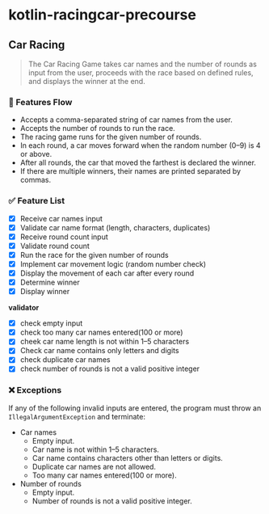 # kotlin-racingcar-precourse

## Car Racing

> The Car Racing Game takes car names and the number of rounds as input from the user, proceeds with the race based on
> defined rules, and displays the winner at the end.
>

### 📌 Features Flow

- Accepts a comma-separated string of car names from the user.
- Accepts the number of rounds to run the race.
- The racing game runs for the given number of rounds.
- In each round, a car moves forward when the random number (0–9) is 4 or above.
- After all rounds, the car that moved the farthest is declared the winner.
- If there are multiple winners, their names are printed separated by commas.

### ✅ Feature List

- [x]  Receive car names input
- [x]  Validate car name format (length, characters, duplicates)
- [x]  Receive round count input
- [x]  Validate round count
- [x]  Run the race for the given number of rounds
- [x]  Implement car movement logic (random number check)
- [x]  Display the movement of each car after every round
- [x]  Determine winner
- [x]  Display winner

**validator**

- [x] check empty input
- [x] check too many car names entered(100 or more)
- [x] cheek car name length is not within 1–5 characters
- [x] Check car name contains only letters and digits
- [x] check duplicate car names
- [x] check number of rounds is not a valid positive integer

### ❌ Exceptions

If any of the following invalid inputs are entered, the program must throw an `IllegalArgumentException` and terminate:

- Car names
    - Empty input.
    - Car name is not within 1–5 characters.
    - Car name contains characters other than letters or digits.
    - Duplicate car names are not allowed.
    - Too many car names entered(100 or more).
- Number of rounds
    - Empty input.
    - Number of rounds is not a valid positive integer.

